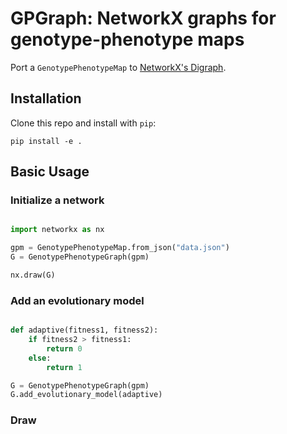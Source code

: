# GPGraph: NetworkX graphs for genotype-phenotype maps

Port a `GenotypePhenotypeMap` to [NetworkX's Digraph](https://networkx.github.io/).

## Installation

Clone this repo and install with `pip`:

```
pip install -e .
```

## Basic Usage

###  Initialize a network

```python

import networkx as nx

gpm = GenotypePhenotypeMap.from_json("data.json")
G = GenotypePhenotypeGraph(gpm)

nx.draw(G)
```

### Add an evolutionary model

```python

def adaptive(fitness1, fitness2):
    if fitness2 > fitness1:
        return 0
    else:
        return 1

G = GenotypePhenotypeGraph(gpm)
G.add_evolutionary_model(adaptive)
```

### Draw
